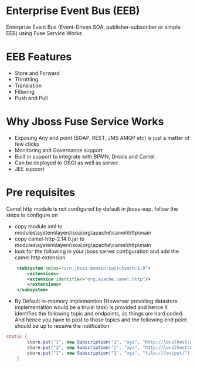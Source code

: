 # Enterprise Event Bus (EEB)
Enterprise Event Bus (Event-Driven SOA, publisher-subscriber or simple EEB) using Fuse Service Works

# EEB Features
* Store and Forward
* Throttling
* Translation
* Filtering
* Push and Pull


# Why Jboss Fuse Service Works
* Exposing Any end point (SOAP, REST, JMS AMQP etc) is just a matter of few clicks
* Monitoring and Governance support
* Built in support to integrate with BPMN, Drools and Camel.
* Can be deployed to OSGI as well as server
* JEE support

# Pre requisites
Camel http module is not configured by default in jboss-eap, follow the steps to configure on
* copy module.xml to modules\system\layers\soa\org\apache\camel\http\main
* copy camel-http-2.14.0.jar to modules\system\layers\soa\org\apache\camel\http\main
* look for the following in your jboss server configuration and add the camel http extension 

```xml
	<subsystem xmlns="urn:jboss:domain:switchyard:1.0">
		<extensions>
		<extension identifier="org.apache.camel.http"/>
		</extensions>
	</subsystem>
```
* By Default in-momory implemention (Howerver providing datastore implementation would be a trivial task) is provided and hence it identifies the following topic and endpoints, as things are hard coded. And hence you have to post to those topics and the following end point should be up to receive the notification

```java
static {
		store.put("1", new Subscription("1", "xyz", "http://localhost:8080/http-example/"));
		store.put("2", new Subscription("2", "xyz", "http://localhost:8080/http-example/"));
		store.put("1", new Subscription("1", "xyz", "file:///output/"));
	}
```
